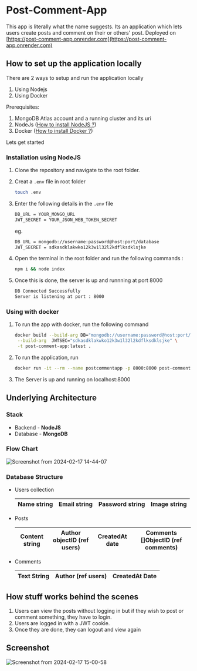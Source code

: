 # Post-Comment-App
This app is literally what the name suggests. Its an application which lets users create posts and comment on their or others' post.
Deployed on [https://post-comment-app.onrender.com](https://post-comment-app.onrender.com)
##  How to set up the application locally
There are 2 ways to setup and run the application locally
1. Using Nodejs
2. Using Docker

Prerequisites:
1. MongoDB Atlas account and a running cluster and its uri
2. NodeJs ([How to install NodeJS ?](https://nodejs.org/en/learn/getting-started/how-to-install-nodejs))
3. Docker ([How to install Docker ?](https://docs.docker.com/engine/install/))

Lets get started
### Installation using NodeJS
1. Clone the repository and navigate to the root folder.
2. Creat a ```.env``` file in root folder
   
   ``` bash
   touch .env
   ```
   
4. Enter the following details in the ```.env``` file

   ``` bash
   DB_URL = YOUR_MONGO_URL
   JWT_SECRET = YOUR_JSON_WEB_TOKEN_SECRET
   ```
   eg.
   ``` bash
   DB_URL = mongodb://username:password@host:port/database
   JWT_SECRET = sdkasdklakwko12k3w1l32l2kdflksdklsjke
   ```
   
6. Open the terminal in the root folder and run the following commands :

   ``` bash
   npm i && node index
   ```
   
8. Once this is done, the server is up and runnning at port 8000

   ``` bash
   DB Connected Successfully
   Server is listening at port : 8000
   ```

### Using with docker
1. To run the app with docker, run the following command

   ``` bash
   docker build --build-arg DB="mongodb://username:password@host:port/database" \
    --build-arg  JWTSEC="sdkasdklakwko12k3w1l32l2kdflksdklsjke" \
    -t post-comment-app:latest .
   ```
   
2. To run the application, run

   ``` bash
   docker run -it --rm --name postcommentapp -p 8000:8000 post-comment-app:latest 
   ```
   
3. The Server is up and running on localhost:8000

## Underlying Architecture
### Stack
- Backend - **NodeJS**
- Database - **MongoDB**
### Flow Chart
![Screenshot from 2024-02-17 14-44-07](https://github.com/heyyakash/postcommentproject/assets/85030597/3b94827d-b0e7-4225-8226-c77954700f23)
### Database Structure
- Users collection
  
  | Name string | Email string | Password string | Image string |
  |------|-------|----------|-------|

- Posts

  | Content string | Author objectID (ref users) | CreatedAt date | Comments []ObjectID (ref comments) |
  |----------------|----------------------------|-----------------|------------------------------------|

- Comments

  | Text String | Author (ref users) | CreatedAt Date |
  |-------------|--------------------|----------------|

## How stuff works behind the scenes
1. Users can view the posts without logging in but if they wish to post or comment something, they have to login.
2. Users are logged in with a JWT cookie.
3. Once they are done, they can logout and view again

## Screenshot
![Screenshot from 2024-02-17 15-00-58](https://github.com/heyyakash/postcommentproject/assets/85030597/47a69dbb-67d2-42d3-ae82-755548b74e4e)



